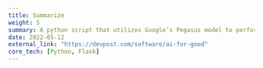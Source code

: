 ```yaml
---
title: Summarize
weight: 5
summary: A python script that utilizes Google’s Pegasus model to perform advanced NLP techniques over large text such as summarization.
date: 2022-05-12
external_link: "https://devpost.com/software/ai-for-good"
core_tech: [Python, Flask]
---
```

